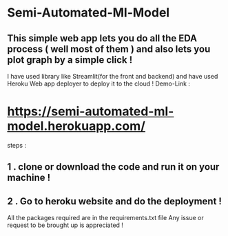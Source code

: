# Semi-Automated-Ml-Model
## This simple web app lets you do all the EDA process ( well most of them ) and also lets you plot graph by a simple click !
I have used library like Streamlit(for the front and backend) and have used Heroku Web app deployer to deploy it to the cloud !
Demo-Link :
# https://semi-automated-ml-model.herokuapp.com/
steps :
## 1 . clone or download the code and run it on your machine !
## 2 . Go to heroku website and do the deployment !


All the packages required are in the requirements.txt file
Any issue or request to be brought up is appreciated !
